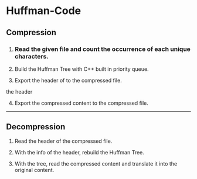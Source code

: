 # Huffman-Code

## Compression
1. ### Read the given file and count the occurrence of each unique characters.

2. Build the Huffman Tree with C++ built in priority queue.

3. Export the header of to the compressed file.

  the header

4. Export the compressed content to the compressed file.

---

## Decompression
1. Read the header of the compressed file.

2. With the info of the header, rebuild the Huffman Tree.

3. With the tree, read the compressed content and translate it into the original content.
